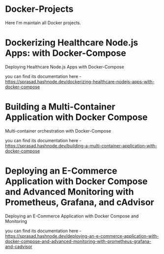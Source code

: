 # Docker-Projects
Here I'm maintain all Docker projects.

# Dockerizing Healthcare Node.js Apps: with Docker-Compose
Deploying Healthcare Node.js Apps with Docker-Compose

you can find its documentation here -https://sprasad.hashnode.dev/dockerizing-healthcare-nodejs-apps-with-docker-compose

# Building a Multi-Container Application with Docker Compose
Multi-container orchestration with Docker-Compose 

you can find its documentation here -https://sprasad.hashnode.dev/building-a-multi-container-application-with-docker-compose

# Deploying an E-Commerce Application with Docker Compose and Advanced Monitoring with Prometheus, Grafana, and cAdvisor
Deploying an E-Commerce Application with Docker Compose and Monitoring

you can find its documentation here - https://sprasad.hashnode.dev/deploying-an-e-commerce-application-with-docker-compose-and-advanced-monitoring-with-prometheus-grafana-and-cadvisor

